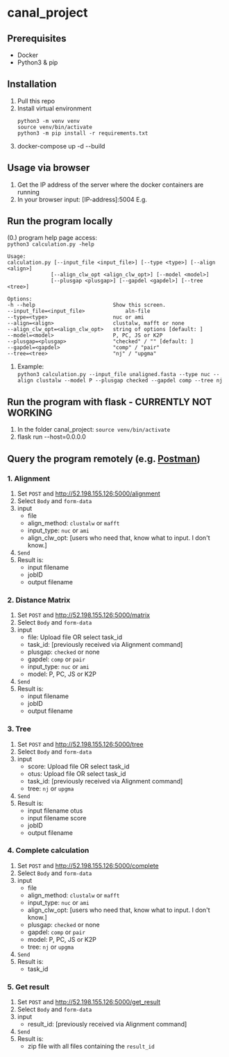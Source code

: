 # canal_project

## Prerequisites
- Docker
- Python3 & pip

## Installation
1. Pull this repo
2. Install virtual environment   
   ```
   python3 -m venv venv
   source venv/bin/activate
   python3 -m pip install -r requirements.txt
   ``` 
3. docker-compose up -d --build

## Usage via browser
1. Get the IP address of the server where the docker containers are running
2. In your browser input: [IP-address]:5004
   E.g. 

## Run the program locally
(0.) program help page access:   
   `python3 calculation.py -help`
   ```
   Usage:
  calculation.py [--input_file <input_file>] [--type <type>] [--align <align>]
                 [--align_clw_opt <align_clw_opt>] [--model <model>]
                 [--plusgap <plusgap>] [--gapdel <gapdel>] [--tree <tree>]

Options:
  -h --help                         Show this screen.
  --input_file=<input_file>             aln-file
  --type=<type>                     nuc or ami
  --align=<align>                   clustalw, mafft or none
  --align_clw_opt=<align_clw_opt>   string of options [default: ]
  --model=<model>                   P, PC, JS or K2P
  --plusgap=<plusgap>               "checked" / "" [default: ]
  --gapdel=<gapdel>                 "comp" / "pair" 
  --tree=<tree>                     "nj" / "upgma"
   ```
1. Example:  
   `python3 calculation.py --input_file unaligned.fasta --type nuc --align clustalw --model P --plusgap checked --gapdel comp --tree nj`
  
## Run the program with flask - CURRENTLY NOT WORKING
1. In the folder canal_project: `source venv/bin/activate`
2. flask run --host=0.0.0.0   

## Query the program remotely (e.g. [Postman](https://www.getpostman.com))
### 1. Alignment
1. Set `POST` and http://52.198.155.126:5000/alignment
2. Select `Body` and `form-data`
3. input 
   - file
   - align_method: `clustalw` or `mafft`
   - input_type: `nuc` or `ami`
   - align_clw_opt: [users who need that, know what to input. I don't know.]
4. `Send`
5. Result is:
   - input filename
   - jobID
   - output filename

### 2. Distance Matrix
1. Set `POST` and http://52.198.155.126:5000/matrix
2. Select `Body` and `form-data`
3. input 
   - file: Upload file OR select task_id
   - task_id: [previously received via Alignment command]
   - plusgap: `checked` or none
   - gapdel: `comp` or `pair`
   - input_type: `nuc` or `ami`
   - model: P, PC, JS or K2P
4. `Send`
5. Result is:
   - input filename
   - jobID
   - output filename
   
### 3. Tree
1. Set `POST` and http://52.198.155.126:5000/tree
2. Select `Body` and `form-data`
3. input 
   - score: Upload file OR select task_id
   - otus: Upload file OR select task_id
   - task_id: [previously received via Alignment command]
   - tree: `nj` or `upgma`
4. `Send`
5. Result is:
   - input filename otus
   - input filename score
   - jobID
   - output filename

### 4. Complete calculation
1. Set `POST` and http://52.198.155.126:5000/complete
2. Select `Body` and `form-data`
3. input 
   - file
   - align_method: `clustalw` or `mafft`
   - input_type: `nuc` or `ami`
   - align_clw_opt: [users who need that, know what to input. I don't know.]
   - plusgap: `checked` or none
   - gapdel: `comp` or `pair`
   - model: P, PC, JS or K2P
   - tree: `nj` or `upgma`
4. `Send`
5. Result is:
   - task_id
   
### 5. Get result
1. Set `POST` and http://52.198.155.126:5000/get_result
2. Select `Body` and `form-data`
3. input 
   - result_id: [previously received via Alignment command]
4. `Send`
5. Result is:
   - zip file with all files containing the `result_id`
   

